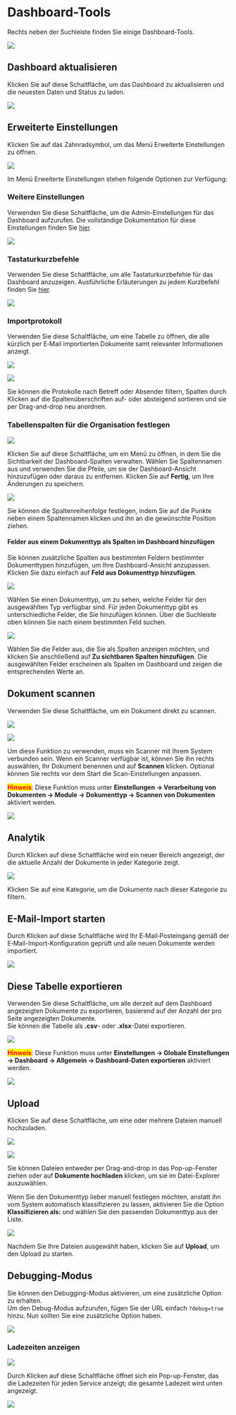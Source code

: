# Dashboard-Tools

Rechts neben der Suchleiste finden Sie einige Dashboard-Tools.

![](https://raw.githubusercontent.com/Fellow-Consulting-AG/docbits/refs/heads/main/readme/.gitbook/assets/dashboard_tools_1.png)

## Dashboard aktualisieren

Klicken Sie auf diese Schaltfläche, um das Dashboard zu aktualisieren und die neuesten Daten und Status zu laden.

![](https://raw.githubusercontent.com/Fellow-Consulting-AG/docbits/refs/heads/main/readme/.gitbook/assets/dashboard_tools_2.png)

## Erweiterte Einstellungen

Klicken Sie auf das Zahnradsymbol, um das Menü Erweiterte Einstellungen zu öffnen.

![](https://raw.githubusercontent.com/Fellow-Consulting-AG/docbits/refs/heads/main/readme/.gitbook/assets/dashboard_tools_8.png)

Im Menü Erweiterte Einstellungen stehen folgende Optionen zur Verfügung:

### Weitere Einstellungen

Verwenden Sie diese Schaltfläche, um die Admin-Einstellungen für das Dashboard aufzurufen. Die vollständige Dokumentation für diese Einstellungen finden Sie [hier](../../administration-and-setup/settings/global-settings/dashboard/).

![](https://raw.githubusercontent.com/Fellow-Consulting-AG/docbits/refs/heads/main/readme/.gitbook/assets/dashboard_tools_3.png)

### Tastaturkurzbefehle

Verwenden Sie diese Schaltfläche, um alle Tastaturkurzbefehle für das Dashboard anzuzeigen. Ausführliche Erläuterungen zu jedem Kurzbefehl finden Sie [hier](../../end-user-and-partner-section/end-user-section/dashboard/keyboard-shortcuts.md).

![](https://raw.githubusercontent.com/Fellow-Consulting-AG/docbits/refs/heads/main/readme/.gitbook/assets/dashboard_tools_9.png)

### Importprotokoll

Verwenden Sie diese Schaltfläche, um eine Tabelle zu öffnen, die alle kürzlich per E‑Mail importierten Dokumente samt relevanter Informationen anzeigt.

![](https://raw.githubusercontent.com/Fellow-Consulting-AG/docbits/refs/heads/main/readme/.gitbook/assets/dashboard_tools_10.png)

![](https://raw.githubusercontent.com/Fellow-Consulting-AG/docbits/refs/heads/main/readme/.gitbook/assets/dashboard_tools_15.png)

Sie können die Protokolle nach Betreff oder Absender filtern, Spalten durch Klicken auf die Spaltenüberschriften auf- oder absteigend sortieren und sie per Drag-and-drop neu anordnen.

### Tabellenspalten für die Organisation festlegen

![](https://raw.githubusercontent.com/Fellow-Consulting-AG/docbits/refs/heads/main/readme/.gitbook/assets/dashboard_tools_11.png)

Klicken Sie auf diese Schaltfläche, um ein Menü zu öffnen, in dem Sie die Sichtbarkeit der Dashboard-Spalten verwalten. Wählen Sie Spaltennamen aus und verwenden Sie die Pfeile, um sie der Dashboard-Ansicht hinzuzufügen oder daraus zu entfernen. Klicken Sie auf **Fertig**, um Ihre Änderungen zu speichern.

![](https://raw.githubusercontent.com/Fellow-Consulting-AG/docbits/refs/heads/main/readme/.gitbook/assets/dashborad_tools_22.png)

Sie können die Spaltenreihenfolge festlegen, indem Sie auf die Punkte neben einem Spaltennamen klicken und ihn an die gewünschte Position ziehen.

#### Felder aus einem Dokumenttyp als Spalten im Dashboard hinzufügen

Sie können zusätzliche Spalten aus bestimmten Feldern bestimmter Dokumenttypen hinzufügen, um Ihre Dashboard-Ansicht anzupassen. Klicken Sie dazu einfach auf **Feld aus Dokumenttyp hinzufügen**.

![](https://raw.githubusercontent.com/Fellow-Consulting-AG/docbits/refs/heads/main/readme/.gitbook/assets/dashborad_tools_21.png)

Wählen Sie einen Dokumenttyp, um zu sehen, welche Felder für den ausgewählten Typ verfügbar sind. Für jeden Dokumenttyp gibt es unterschiedliche Felder, die Sie hinzufügen können. Über die Suchleiste oben können Sie nach einem bestimmten Feld suchen.

![](https://raw.githubusercontent.com/Fellow-Consulting-AG/docbits/refs/heads/main/readme/.gitbook/assets/dashboard_tools_19.png)

Wählen Sie die Felder aus, die Sie als Spalten anzeigen möchten, und klicken Sie anschließend auf **Zu sichtbaren Spalten hinzufügen**. Die ausgewählten Felder erscheinen als Spalten im Dashboard und zeigen die entsprechenden Werte an.

## Dokument scannen

Verwenden Sie diese Schaltfläche, um ein Dokument direkt zu scannen.

![](https://raw.githubusercontent.com/Fellow-Consulting-AG/docbits/refs/heads/main/readme/.gitbook/assets/dashboard_tools_4.png)

![](https://raw.githubusercontent.com/Fellow-Consulting-AG/docbits/refs/heads/main/readme/.gitbook/assets/dashboard_tools_17.png)

Um diese Funktion zu verwenden, muss ein Scanner mit Ihrem System verbunden sein. Wenn ein Scanner verfügbar ist, können Sie ihn rechts auswählen, Ihr Dokument benennen und auf **Scannen** klicken. Optional können Sie rechts vor dem Start die Scan-Einstellungen anpassen.

<mark style="color:red;">**Hinweis**</mark>: Diese Funktion muss unter **Einstellungen -> Verarbeitung von Dokumenten -> Module -> Dokumenttyp -> Scannen von Dokumenten** aktiviert werden.

![](https://raw.githubusercontent.com/Fellow-Consulting-AG/docbits/refs/heads/main/readme/.gitbook/assets/dashboard_tools_27.png)

## Analytik

Durch Klicken auf diese Schaltfläche wird ein neuer Bereich angezeigt, der die aktuelle Anzahl der Dokumente in jeder Kategorie zeigt.

![](https://raw.githubusercontent.com/Fellow-Consulting-AG/docbits/refs/heads/main/readme/.gitbook/assets/dashboard_tools_14.png)

Klicken Sie auf eine Kategorie, um die Dokumente nach dieser Kategorie zu filtern.

## E-Mail-Import starten

Durch Klicken auf diese Schaltfläche wird Ihr E‑Mail‑Posteingang gemäß der E‑Mail-Import-Konfiguration geprüft und alle neuen Dokumente werden importiert.

![](https://raw.githubusercontent.com/Fellow-Consulting-AG/docbits/refs/heads/main/readme/.gitbook/assets/dashboard_tools_6.png)

## Diese Tabelle exportieren

Verwenden Sie diese Schaltfläche, um alle derzeit auf dem Dashboard angezeigten Dokumente zu exportieren, basierend auf der Anzahl der pro Seite angezeigten Dokumente.\
Sie können die Tabelle als **.csv**- oder **.xlsx**-Datei exportieren.

![](https://raw.githubusercontent.com/Fellow-Consulting-AG/docbits/refs/heads/main/readme/.gitbook/assets/dashboard_settings_3.png)

<mark style="color:red;">**Hinweis**</mark>: Diese Funktion muss unter **Einstellungen -> Globale Einstellungen -> Dashboard -> Allgemein -> Dashboard-Daten exportieren** aktiviert werden.

![](https://raw.githubusercontent.com/Fellow-Consulting-AG/docbits/refs/heads/main/readme/.gitbook/assets/dashboard_tools_26.png)

## Upload

Klicken Sie auf diese Schaltfläche, um eine oder mehrere Dateien manuell hochzuladen.

![](https://raw.githubusercontent.com/Fellow-Consulting-AG/docbits/refs/heads/main/readme/.gitbook/assets/dashboard_tools_7.png)

![](https://raw.githubusercontent.com/Fellow-Consulting-AG/docbits/refs/heads/main/readme/.gitbook/assets/dashboard_tools_16.png)

Sie können Dateien entweder per Drag-and-drop in das Pop-up-Fenster ziehen oder auf **Dokumente hochladen** klicken, um sie im Datei-Explorer auszuwählen.

Wenn Sie den Dokumenttyp lieber manuell festlegen möchten, anstatt ihn vom System automatisch klassifizieren zu lassen, aktivieren Sie die Option **Klassifizieren als:** und wählen Sie den passenden Dokumenttyp aus der Liste.

![](https://raw.githubusercontent.com/Fellow-Consulting-AG/docbits/refs/heads/main/readme/.gitbook/assets/dashboard_tools_5.png)

Nachdem Sie Ihre Dateien ausgewählt haben, klicken Sie auf **Upload**, um den Upload zu starten.

## Debugging-Modus

Sie können den Debugging-Modus aktivieren, um eine zusätzliche Option zu erhalten.\
Um den Debug-Modus aufzurufen, fügen Sie der URL einfach `?debug=true` hinzu. Nun sollten Sie eine zusätzliche Option haben.

![](https://raw.githubusercontent.com/Fellow-Consulting-AG/docbits/refs/heads/main/readme/.gitbook/assets/dashboard_tools_24.png)

### Ladezeiten anzeigen

![](https://raw.githubusercontent.com/Fellow-Consulting-AG/docbits/refs/heads/main/readme/.gitbook/assets/dashboard_tools_20.png)

Durch Klicken auf diese Schaltfläche öffnet sich ein Pop-up-Fenster, das die Ladezeiten für jeden Service anzeigt; die gesamte Ladezeit wird unten angezeigt.

![](https://raw.githubusercontent.com/Fellow-Consulting-AG/docbits/refs/heads/main/readme/.gitbook/assets/dashboard_tools_23.png)
